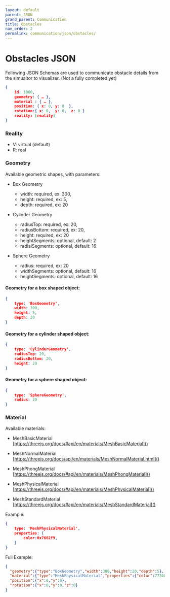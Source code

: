 ```yaml
---
layout: default
parent: JSON
grand_parent: Communication
title: Obstacles
nav_order: 2
permalink: communication/json/obstacles/
---
```


# Obstacles JSON

Following JSON Schemas are used to communicate obstacle details from the simualtor to visualizer.
(Not a fully completed yet)


```json
{
    id: 1000,
    geometry: { … },
    material : { … },
    position: { x: 0, y: 0  },
    rotation:{ x: 0,  y: 0,  z: 0 }
    reality: [reality]
}
```

### Reality

- V: virtual (default)
- R: real


### Geometry

Available geometric shapes, with parameters:
- Box Geometry

    - width: required, ex: 300,
    - height: required, ex: 5,
    - depth: required, ex: 20

- Cylinder Geometry

    - radiusTop: required, ex: 20,
    - radiusBottom: required, ex: 20,
    - height: required, ex: 20
    - heightSegments: optional, default: 2
    - radialSegments: optional, default: 16

- Sphere Geometry

    - radius: required, ex: 20
    - widthSegments: optional, default: 16
    - heightSegments: optional, default: 16

#### Geometry for a box shaped object:
```json
{
    type: 'BoxGeometry',
    width: 300,
    height: 5,
    depth: 20
}
```

#### Geometry for a cylinder shaped object:
```json
{
    type: 'CylinderGeometry',
    radiusTop: 20,
    radiusBottom: 20,
    height: 20
}
```

#### Geometry for a sphere shaped object:
```json
{
    type: 'SphereGeometry',
    radius: 20
}
```


### Material

Available materials:
- MeshBasicMaterial
[https://threejs.org/docs/#api/en/materials/MeshBasicMaterial]()

- MeshNormalMaterial
[https://threejs.org/docs/api/en/materials/MeshNormalMaterial.html]()

- MeshPhongMaterial
[https://threejs.org/docs/#api/en/materials/MeshPhongMaterial]()

- MeshPhysicalMaterial
[https://threejs.org/docs/#api/en/materials/MeshPhysicalMaterial]()

- MeshStandardMaterial
[https://threejs.org/docs/#api/en/materials/MeshStandardMaterial]()

Example:
```json
{
    type: 'MeshPhysicalMaterial',
    properties: {
        color:0x7602f9,
    }
}
```

Full Example:
```json
{
  "geometry":{"type":"BoxGeometry","width":300,"height":20,"depth":5},
  "material":{"type":"MeshPhysicalMaterial","properties":{"color":7734009}},
  "position":{"x":0,"y":0},
  "rotation":{"x":0,"y":0,"z":0}
}
```
